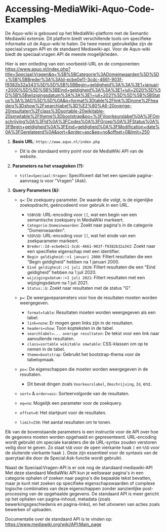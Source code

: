 # Accessing-MediaWiki-Aquo-Code-Examples
De Aquo-wiki is gebouwd op het MediaWiki-platform met de Semantic Mediawiki extensie. Dit platform biedt verschillende tools om specifieke informatie uit de Aquo-wiki te halen.
De twee meest gebruikelijke zijn de speciaal:vragen API en de standaard Mediawiki-api. Voor de Aquo-wiki biedt de speciaal:vragen API de meeste mogelijkheden.

Hier is een ontleding van een voorbeeld-URL en de componenten:
https://www.aquo.nl/index.php?title=Speciaal:Vragen&q=%5B%5BCategorie%3ADomeinwaarden%5D%5D+%5B%5BBreder%3A%3AId-ecbe0e11-3cdc-4661-903f-f9382b32a343%5D%5D%5B%5BBegin+geldigheid%3A%3A%3E1+januari+2000%5D%5D%5B%5BEind+geldigheid%3A%3A%3E1+juli+2020%5D%5D%5B%5Bwijzigingsdatum%3A%3A%3E1+juli+2021%5D%5D%5B%5BStatus%3A%3AG%5D%5D%0A&p=format%3Dtable%2Flink%3Dnone%2Fheaders%3Dshow%2Fsearchlabel%3D%E2%80%A6-20overige-20resultaten%2Fclass%3Dsortable-20wikitable-20smwtable%2Ftheme%3Dbootstrap&po=%3FVoorkeurslabel%0A%3FOmschrijving%0A%3FId%0A%3FCodes%0A%3FGroep%0A%3FStatus%0A%3FBegin+geldigheid%0A%3FEind+geldigheid%0A%3FModification+date%0A%3FGerelateerd%0A&sort=&order=asc&eq=no&offset=0&limit=250

1. **Basis URL**: `https://www.aquo.nl/index.php`
   - Dit is de standaard entry point voor de MediaWiki API van de website.

2. **Parameters na het vraagteken (?):**
   - `title=Speciaal:Vragen`: Specificeert dat het een speciale pagina-aanvraag is voor "Vragen" (Ask).
   
3. **Query Parameters (&):**
   - `q=`: De zoekquery parameter. De waarde die volgt, is de eigenlijke zoekopdracht, geëncodeerd voor gebruik in een URL.
     - `%5B%5B`: URL-encoding voor `[[`, wat een begin van een semantische zoekquery in MediaWiki markeert.
     - `Categorie:Domeinwaarden`: Zoekt naar pagina's in de categorie "Domeinwaarden".
     - `%5D%5D`: URL-encoding voor `]]`, wat het einde van een zoekparameter markeert.
     - `Breder::Id-ecbe0e11-3cdc-4661-903f-f9382b32a343`: Zoekt naar een specifieke eigenschap met een identifier.
     - `Begin geldigheid::>1 januari 2000`: Filtert resultaten die een "Begin geldigheid" hebben na 1 januari 2000.
     - `Eind geldigheid::>1 juli 2020`: Filtert resultaten die een "Eind geldigheid" hebben na 1 juli 2020.
     - `wijzigingsdatum::>1 juli 2021`: Filtert resultaten met een wijzigingsdatum na 1 juli 2021.
     - `Status::G`: Zoekt naar resultaten met de status "G".

   - `p=`: De weergaveparameters voor hoe de resultaten moeten worden weergegeven.
     - `format=table`: Resultaten moeten worden weergegeven als een tabel.
     - `link=none`: Er mogen geen links zijn in de resultaten.
     - `headers=show`: Toon kopteksten in de tabel.
     - `searchlabel=... overige resultaten`: De tekst voor een link naar aanvullende resultaten.
     - `class=sortable wikitable smwtable`: CSS-klassen om op te nemen in de tabel.
     - `theme=bootstrap`: Gebruikt het bootstrap-thema voor de tabelopmaak.

   - `po=`: De eigenschappen die moeten worden weergegeven in de resultaten.
     - Dit bevat dingen zoals `Voorkeurslabel`, `Omschrijving`, `Id`, enz.

   - `sort=` & `order=asc`: Sorteervolgorde van de resultaten.
   - `eq=no`: Mogelijk een parameter voor de zoekquery.
   - `offset=0`: Het startpunt voor de resultaten.
   - `limit=250`: Het aantal resultaten om te tonen.

Elk van de bovenstaande parameters is een instructie voor de API over hoe de gegevens moeten worden opgehaald en gepresenteerd. URL-encoding wordt gebruikt om speciale karakters die de URL-syntax zouden verstoren veilig door te geven. Zo staat `%5B` voor de open vierkante haak `[` en `%5D` voor de sluitende vierkante haak `]`. Deze zijn essentieel voor de syntaxis van de querytaal die door de Special:Ask-functie wordt gebruikt.

Naast de Speciaal:Vragen-API is er ook nog de standaard mediawiki-API
Met deze standaard MediaWiki API kun je weliswaar pagina's in een categorie ophalen of zoeken naar pagina's die bepaalde tekst bevatten, maar je kunt niet zoeken op specifieke eigenschapswaarden of complexe logische combinaties van deze eigenschappen zonder aanzienlijke post-processing van de opgehaalde gegevens. De standaard API is meer gericht op het ophalen van pagina-inhoud, metadata (zoals bewerkingsgeschiedenis en pagina-links), en het uitvoeren van acties zoals bewerken of uploaden.

Documentatie over de standaard API is te vinden op: https://www.mediawiki.org/wiki/API:Main_page
